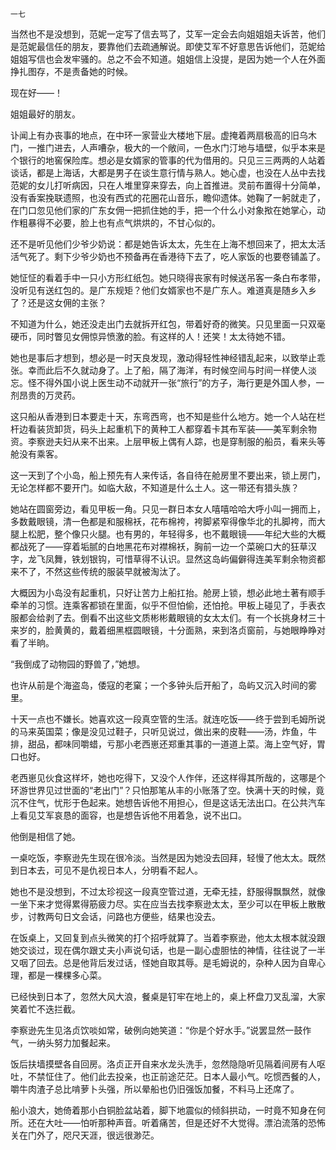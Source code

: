     一七 

   当然也不是没想到，范妮一定写了信去骂了，艾军一定会去向姐姐姐夫诉苦，他们是范妮最信任的朋友，要靠他们去疏通解说。即使艾军不好意思告诉他们，范妮给姐姐写信也会发牢骚的。总之不会不知道。姐姐信上没提，是因为她一个人在外面挣扎图存，不是责备她的时候。

   现在好——！

   姐姐最好的朋友。

   讣闻上有办丧事的地点，在中环一家营业大楼地下层。虚掩着两扇极高的旧乌木门，一推门进去，人声嘈杂，极大的一个敞间，一色水门汀地与墙壁，似乎本来是个银行的地窖保险库。想必是女婿家的管事的代为借用的。只见三三两两的人站着谈话，都是上海话，大都是男子在谈生意行情与熟人。她心虚，也没在人丛中去找范妮的女儿打听病因，只在人堆里穿来穿去，向上首推进。灵前布置得十分简单，没有香案挽联遗照，也没有西式的花圈花山音乐，瞻仰遗体。她鞠了一躬就走了，在门口忽见他们家的广东女佣一把抓住她的手，把一个什么小对象揿在她掌心，动作粗暴得不必要，脸上也有点气烘烘的，不甘心似的。

   还不是听见他们少爷少奶说：都是她告诉太太，先生在上海不想回来了，把太太活活气死了。剩下少爷少奶也不预备再在香港待下去了，吃人家饭的也要卷铺盖了。

   她怔怔的看着手中一只小方形红纸包。她只晓得丧家有时候送吊客一条白布孝带，没听见有送红包的。是广东规矩？他们女婿家也不是广东人。难道真是随乡入乡了？还是这女佣的主张？

   不知道为什么，她还没走出门去就拆开红包，带着好奇的微笑。只见里面一只双毫硬币，同时瞥见女佣惊异愤激的脸。有这样的人！还笑！太太待她不错。

   她也是事后才想到，想必是一时天良发现，激动得轻性神经错乱起来，以致举止乖张。幸而此后不久就动身了。上了船，隔了海洋，有时候空间与时间一样使人淡忘。怪不得外国小说上医生动不动就开一张“旅行”的方子，海行更是外国人参，一剂昂贵的万灵药。

   这只船从香港到日本要走十天，东弯西弯，也不知是些什么地方。她一个人站在栏杆边看装货卸货，码头上起重机下的黄种工人都穿着卡其布军装——美军剩余物资。李察逊夫妇从来不出来。上层甲板上偶有人踪，也是穿制服的船员，看来头等舱没有乘客。

   这一天到了个小岛，船上预先有人来传话，各自待在舱房里不要出来，锁上房门，无论怎样都不要开门。如临大敌，不知道是什么土人。这一带还有猎头族？

   她站在圆窗旁边，看见甲板一角。只见一群日本女人嘻嘻哈哈大呼小叫一拥而上，多数戴眼镜，清一色都是和服棉袄，花布棉袴，袴脚紧窄得像华北的扎脚袴，而大腿上松肥，整个像只火腿。也有男的，年轻得多，也不戴眼镜——年纪大些的大概都战死了——穿着垢腻的白地黑花布对襟棉袄，胸前一边一个菜碗口大的狂草汉字，龙飞凤舞，铁划银钩，可惜草得不认识。显然这岛屿偏僻得连美军剩余物资都来不了，不然这些传统的服装早就被淘汰了。

   大概因为小岛没有起重机，只好让苦力上船扛抬。舱房上锁，想必此地土著有顺手牵羊的习惯。连乘客都锁在里面，似乎不但怕偷，还怕抢。甲板上碰见了，手表衣服都会给剥了去。倒看不出这些文质彬彬戴眼镜的女太太们。有一个长挑身材三十来岁的，脸黄黄的，戴着细黑框圆眼镜，十分面熟，来到洛贞窗前，与她眼睁睁对看了半晌。

   “我倒成了动物园的野兽了，”她想。

   也许从前是个海盗岛，倭寇的老窠；一个多钟头后开船了，岛屿又沉入时间的雾里。

   十天一点也不嫌长。她喜欢这一段真空管的生活。就连吃饭——终于尝到毛姆所说的马来英国菜；像是没见过鞋子，只听见说过，做出来的皮鞋——汤，炸鱼，牛排，甜品，都味同嚼蜡，亏那小老西崽还郑重其事的一道道上菜。海上空气好，胃口也好。

   老西崽见伙食这样坏，她也吃得下，又没个人作伴，还这样得其所哉的，这哪是个环游世界见过世面的“老出门”？只怕那笔从丰的小账落了空。快满十天的时候，竟沉不住气，忧形于色起来。她想告诉他不用担心，但是这话无法出口。在公共汽车上看见艾军哀恳的面容，也是想告诉他不用着急，说不出口。

   他倒是相信了她。

   一桌吃饭，李察逊先生现在很冷淡。当然是因为她没去回拜，轻慢了他太太。既然到日本去，可见不是仇视日本人，分明看不起人。

   她也不是没想到，不过太珍视这一段真空管过道，无牵无挂，舒服得飘飘然，就像一坐下来才觉得累得筋疲力尽。实在应当去找李察逊太太，至少可以在甲板上散散步，讨教两句日文会话，问路也方便些，结果也没去。

   在饭桌上，又回复到点头微笑的打个招呼就算了。当着李察逊，他太太根本就没跟她交谈过，现在偶尔跟丈夫小声说句话，也是一副心虚胆怯的神情，往往说了一半又咽了回去。总是他背后发过话，怪她自取其辱。是毛姆说的，杂种人因为自卑心理，都是一棵棵多心菜。

   已经快到日本了，忽然大风大浪，餐桌是钉牢在地上的，桌上杯盘刀叉乱溜，大家笑着忙不迭拦截。

   李察逊先生见洛贞饮啖如常，破例向她笑道：“你是个好水手。”说罢显然一鼓作气，一纳头努力加餐起来。

   饭后扶墙摸壁各自回房。洛贞正开自来水龙头洗手，忽然隐隐听见隔着间房有人呕吐，不禁怔住了。他们此去投亲，也正前途茫茫。日本人最小气。吃惯西餐的人，嚼牛肉渣子总比啃萝卜头强，所以晕船也仍旧强饭加餐，不料马上还席了。

   船小浪大，她倚着那小白铜脸盆站着，脚下地震似的倾斜拱动，一时竟不知身在何所。还在大吐——怕听那种声音。听着痛苦，但是还好不大觉得。漂泊流落的恐怖关在门外了，咫尺天涯，很远很渺茫。

